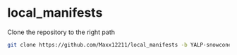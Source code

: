 # local_manifests
Clone the repository to the right path

```bash
git clone https://github.com/Maxx12211/local_manifests -b YALP-snowcone .repo/local_manifests
```

